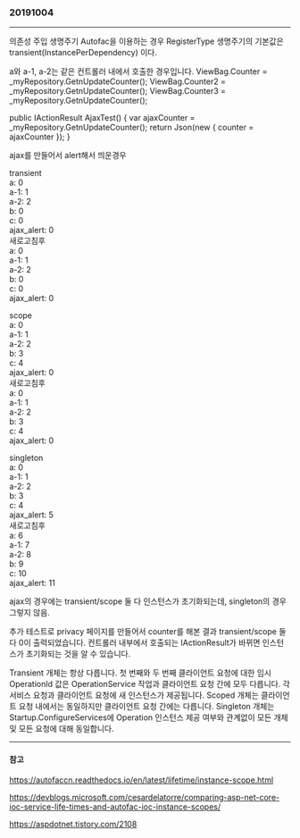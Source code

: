 ### 20191004
---

의존성 주입 생명주기
Autofac을 이용하는 경우
RegisterType 생명주기의 기본값은 transient(InstancePerDependency) 이다.

a와 a-1, a-2는 같은 컨트롤러 내에서 호출한 경우입니다.
ViewBag.Counter = _myRepository.GetnUpdateCounter();
ViewBag.Counter2 = _myRepository.GetnUpdateCounter();
ViewBag.Counter3 = _myRepository.GetnUpdateCounter();

public IActionResult AjaxTest()
{
	var ajaxCounter = _myRepository.GetnUpdateCounter();
            return Json(new { counter = ajaxCounter });
}

ajax를 만들어서 alert해서 띄운경우

transient\
a: 0\
a-1: 1\
a-2: 2\
b: 0\
c: 0\
ajax_alert: 0\
새로고침후\
a: 0\
a-1: 1\
a-2: 2\
b: 0\
c: 0\
ajax_alert: 0

scope\
a: 0\
a-1: 1\
a-2: 2\
b: 3\
c: 4\
ajax_alert: 0\
새로고침후\
a: 0\
a-1: 1\
a-2: 2\
b: 3\
c: 4\
ajax_alert: 0

singleton\
a: 0\
a-1: 1\
a-2: 2\
b: 3\
c: 4\
ajax_alert: 5\
새로고침후\
a: 6\
a-1: 7\
a-2: 8\
b: 9\
c: 10\
ajax_alert: 11

ajax의 경우에는 transient/scope 둘 다 인스턴스가 초기화되는데,
singleton의 경우 그렇지 않음.

추가 테스트로 privacy 페이지를 만들어서 counter를 해본 결과
transient/scope 둘 다 0이 출력되었습니다. 컨트롤러 내부에서 호출되는 IActionResult가 바뀌면 인스턴스가 초기화되는 것을 알 수 있습니다.

Transient 개체는 항상 다릅니다. 첫 번째와 두 번째 클라이언트 요청에 대한 임시 OperationId 값은 OperationService 작업과 클라이언트 요청 간에 모두 다릅니다. 각 서비스 요청과 클라이언트 요청에 새 인스턴스가 제공됩니다.
Scoped 개체는 클라이언트 요청 내에서는 동일하지만 클라이언트 요청 간에는 다릅니다.
Singleton 개체는 Startup.ConfigureServices에 Operation 인스턴스 제공 여부와 관계없이 모든 개체 및 모든 요청에 대해 동일합니다.

---
#### 참고

https://autofaccn.readthedocs.io/en/latest/lifetime/instance-scope.html

https://devblogs.microsoft.com/cesardelatorre/comparing-asp-net-core-ioc-service-life-times-and-autofac-ioc-instance-scopes/

https://aspdotnet.tistory.com/2108